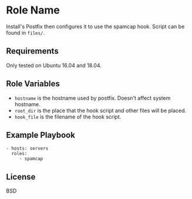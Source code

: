Role Name
=========

Install's Postfix then configures it to use the spamcap hook. Script can be found in `files/`.

Requirements
------------

Only tested on Ubuntu 16.04 and 18.04.

Role Variables
--------------

* `hostname` is the hostname used by postfix. Doesn't affect system hostname.
* `root_dir` is the place that the hook script and other files will be placed.
* `hook_file` is the filename of the hook script.

Example Playbook
----------------

    - hosts: servers
      roles:
         - spamcap

License
-------

BSD

